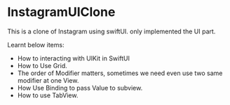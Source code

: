 # InstagramUIClone
This is a clone of Instagram using swiftUI. only implemented the UI part. 



Learnt below items: 

-  How to interacting with UIKit in SwiftUI
-  How to Use Grid.
-  The order of Modifier matters,  sometimes we need even use two same modifier at one View.
-  How Use Binding to pass Value to subview. 
-  How to use TabView. 
